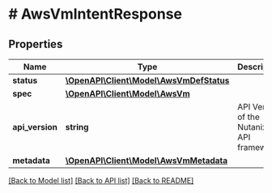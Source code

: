 # # AwsVmIntentResponse

## Properties

Name | Type | Description | Notes
------------ | ------------- | ------------- | -------------
**status** | [**\OpenAPI\Client\Model\AwsVmDefStatus**](AwsVmDefStatus.md) |  | [optional]
**spec** | [**\OpenAPI\Client\Model\AwsVm**](AwsVm.md) |  | [optional]
**api_version** | **string** | API Version of the Nutanix v3 API framework. | [default to '3.1.0']
**metadata** | [**\OpenAPI\Client\Model\AwsVmMetadata**](AwsVmMetadata.md) |  |

[[Back to Model list]](../../README.md#models) [[Back to API list]](../../README.md#endpoints) [[Back to README]](../../README.md)
